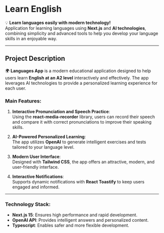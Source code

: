 # Learn English 
💡 **Learn languages easily with modern technology!**  
Application for learning languages using **Next.js** and **AI technologies**, combining simplicity and advanced tools to help you develop your language skills in an enjoyable way.

---

## Project Description  
🌍 **Languages App** is a modern educational application designed to help users learn **English at an A2 level** interactively and effectively. The app leverages AI technologies to provide a personalized learning experience for each user.

### Main Features:  
1. **Interactive Pronunciation and Speech Practice**:  
   Using the **react-media-recorder** library, users can record their speech and compare it with correct pronunciations to improve their speaking skills.

2. **AI-Powered Personalized Learning**:  
   The app utilizes **OpenAI** to generate intelligent exercises and tests tailored to your language level.

3. **Modern User Interface**:  
   Designed with **Tailwind CSS**, the app offers an attractive, modern, and user-friendly interface.

4. **Interactive Notifications**:  
   Supports dynamic notifications with **React Toastify** to keep users engaged and informed.

---

### Technology Stack:  
- **Next.js 15**: Ensures high performance and rapid development.  
- **OpenAI API**: Provides intelligent answers and personalized content.  
- **Typescript**: Enables safer and more flexible development.  


